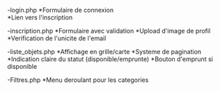 -login.php
    *Formulaire de connexion    
    *Lien vers l'inscription

-inscription.php
    *Formulaire avec validation
    *Upload d'image de profil
    *Verification de l'unicite de l'email

-liste_objets.php
    *Affichage en grille/carte
    *Systeme de pagination
    *Indication claire du statut (disponible/emprunte)
    *Bouton d'emprunt si disponible

-Filtres.php
    *Menu deroulant pour les categories

